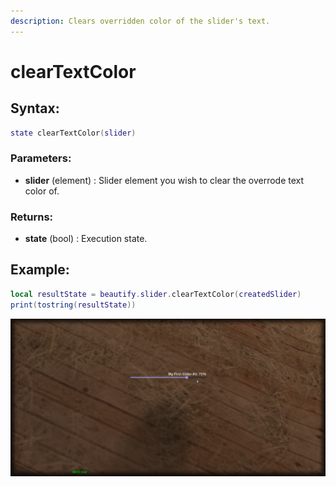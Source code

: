 ```yaml
---
description: Clears overridden color of the slider's text.
---
```


# clearTextColor

## **Syntax:**

```lua
state clearTextColor(slider)
```

### **Parameters:**

* **slider** \(element\) : Slider element you wish to clear the overrode text color of.

### **Returns:**

* **state** \(bool\) : Execution state.

## **Example:**

```lua
local resultState = beautify.slider.clearTextColor(createdSlider)
print(tostring(resultState))
```

![](../../.gitbook/assets/clearslidertextcolor.png)

